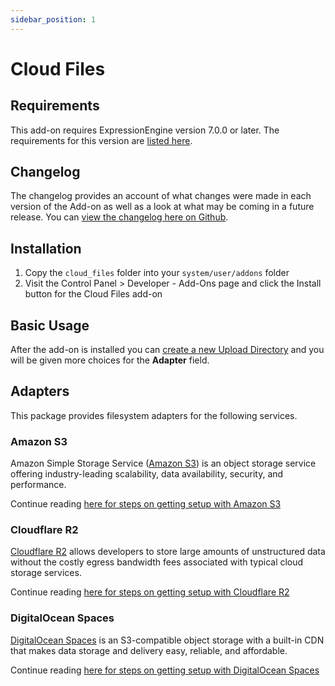 ```yaml
---
sidebar_position: 1
---
```


# Cloud Files

## Requirements

This add-on requires ExpressionEngine version 7.0.0 or later.
The requirements for this version are [listed here](https://docs.expressionengine.com/v7/installation/requirements.html#recommended-requirements).

## Changelog

The changelog provides an account of what changes were made in each version of the Add-on as well as a look at what may be coming in a future release.  You can [view the changelog here on Github](https://github.com/ExpressionEngine/cloud-files/blob/main/CHANGELOG.md).

## Installation

1. Copy the `cloud_files` folder into your `system/user/addons` folder
2. Visit the Control Panel > Developer - Add-Ons page and click the Install button for the Cloud Files add-on

## Basic Usage

After the add-on is installed you can [create a new Upload Directory](https://docs.expressionengine.com/v7/control-panel/file-manager/upload-directories.html#createedit-upload-directory) and you will be given more choices for the **Adapter** field.

## Adapters

This package provides filesystem adapters for the following services.

### Amazon S3

Amazon Simple Storage Service ([Amazon S3](https://aws.amazon.com/s3/)) is an object storage service offering industry-leading scalability, data availability, security, and performance.

Continue reading [here for steps on getting setup with Amazon S3](./adapter-aws-s3.md)

### Cloudflare R2

[Cloudflare R2](https://www.cloudflare.com/products/r2/) allows developers to store large amounts of unstructured data without the costly egress bandwidth fees associated with typical cloud storage services.

Continue reading [here for steps on getting setup with Cloudflare R2](./adapter-cf-r2.md)

### DigitalOcean Spaces

[DigitalOcean Spaces](https://www.digitalocean.com/products/spaces) is an S3-compatible object storage with a built-in CDN that makes data storage and delivery easy, reliable, and affordable.

Continue reading [here for steps on getting setup with DigitalOcean Spaces](./adapter-do-spaces.md)